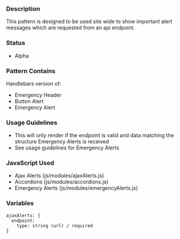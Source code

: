 ### Description
This pattern is designed to be used site wide to show important alert messages which are requested from an api endpoint.


### Status
* Alpha


### Pattern Contains
Handlebars version of:
* Emergency Header
* Button Alert
* Emergency Alert

### Usage Guidelines 
  * This will only render if the endpoint is valid and data matching the structure Emergency Alerts is received 
  * See usage guidelines for Emergency Alerts

### JavaScript Used
* Ajax Alerts (js/modules/ajaxAlerts.js)
* Accordions (js/modules/accordions.js)
* Emergency Alerts (js/modules/emergencyAlerts.js)

### Variables
~~~
ajaxAlerts: {
  endpoint: 
    type: string (url) / required
}
~~~
